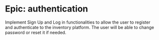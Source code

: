 # Epic: authentication

Implement Sign Up and Log in functionalities to allow the user to register and
authenticate to the inventory platform. The user will be able to change password or reset it if needed.
